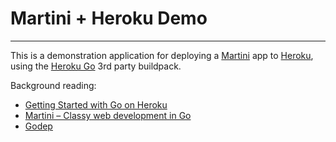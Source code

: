 # Martini + Heroku Demo

------

This is a demonstration application for deploying a [Martini][1] app to [Heroku][2], using the [Heroku Go][3] 3rd party buildpack. 

Background reading:

- [Getting Started with Go on Heroku](http://mmcgrana.github.io/2012/09/getting-started-with-go-on-heroku.html)
- [Martini – Classy web development in Go](http://martini.codegangsta.io)
- [Godep](https://github.com/kr/godep)

[1]: https://github.com/codegangsta/martini 
[2]: https://www.heroku.com
[3]: https://github.com/kr/heroku-buildpack-go